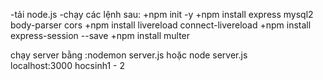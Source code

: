 -tải node.js
-chạy các lệnh sau:
  +npm init -y
  +npm install express mysql2 body-parser cors
  +npm install livereload connect-livereload
  +npm install express-session --save
  +npm install multer

 chạy server bằng :nodemon server.js hoặc node server.js    
localhost:3000
hocsinh1 - 2
